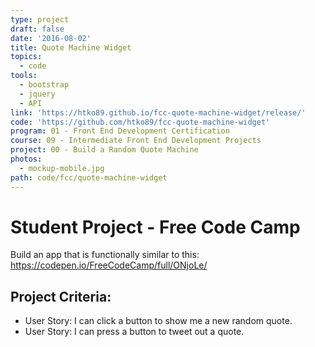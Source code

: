 ```yaml
---
type: project
draft: false
date: '2016-08-02'
title: Quote Machine Widget
topics:
  - code
tools:
  - bootstrap
  - jquery
  - API
link: 'https://htko89.github.io/fcc-quote-machine-widget/release/'
code: 'https://github.com/htko89/fcc-quote-machine-widget'
program: 01 - Front End Development Certification
course: 09 - Intermediate Front End Development Projects
project: 00 - Build a Random Quote Machine
photos:
  - mockup-mobile.jpg
path: code/fcc/quote-machine-widget
---
```

# Student Project - Free Code Camp
Build an app that is functionally similar to this: https://codepen.io/FreeCodeCamp/full/ONjoLe/

## Project Criteria:
* User Story: I can click a button to show me a new random quote.
* User Story: I can press a button to tweet out a quote.
